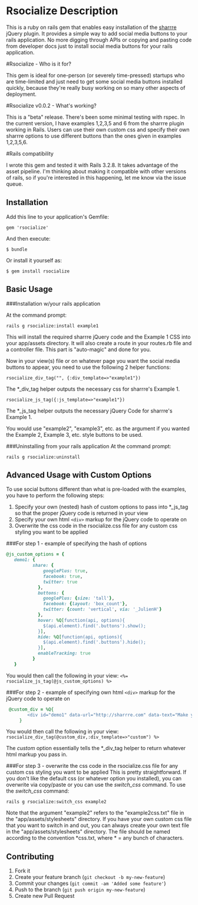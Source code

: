 # Rsocialize Description

This is a ruby on rails gem that enables easy installation of the [sharrre](http://sharrre.com/) jQuery plugin.  It provides a simple way to add social media buttons to your rails application.  No more digging through APIs or copying and pasting code from developer docs just to install social media buttons for your rails application.

#Rsocialize - Who is it for?

This gem is ideal for one-person (or severely time-pressed) startups who are time-limited and just need to get some social media buttons installed quickly, because they're really busy working on so many other aspects of deployment.

#Rsocialize v0.0.2 - What's working?

This is a "beta" release.  There's been some minimal testing with rspec.  In the current version, I have examples 1,2,3,5 and 6 from the sharrre plugin working in Rails.  Users can use their own custom css and specify their own sharrre options to use different buttons than the ones given in examples 1,2,3,5,6.

#Rails compatibility

I wrote this gem and tested it with Rails 3.2.8. It takes advantage of the asset pipeline.  I'm thinking about making it compatible with other versions of rails, so if you're interested in this happening, let me know via the issue queue.

## Installation

Add this line to your application's Gemfile:

    gem 'rsocialize'

And then execute:

    $ bundle

Or install it yourself as:

    $ gem install rsocialize

## Basic Usage

###Installation w/your rails application

At the command prompt:

`rails g rsocialize:install example1`

This will install the required sharrre jQuery code and the Example 1 CSS into your app/assets directory.  It will also create a route in your routes.rb file and a controller file.  This part is "auto-magic" and done for you.

Now in your view(s) file or on whatever page you want the social media buttons to appear, you need to use the following 2 helper functions:

`rsocialize_div_tag("", {:div_template=>"example1"})`

The *_div_tag helper outputs the necessary css for sharrre's Example 1. 

`rsocialize_js_tag({:js_template=>"example1"})`

The *_js_tag helper outputs the necessary jQuery Code for sharrre's Example 1.

You would use "example2", "example3", etc. as the argument if you wanted the Example 2, Example 3, etc. style buttons to be used.  

###Uninstalling from your rails application
At the command prompt:

`rails g rsocialize:uninstall`

## Advanced Usage with Custom Options

To use social buttons different than what is pre-loaded with the examples, you have to perform the following steps:
1.  Specify your own (nested) hash of custom options to pass into *_js_tag so that the proper jQuery code is returned in your view
2.  Specify your own html `<div>` markup for the jQuery code to operate on
3.  Overwrite the css code in the rsocialize.css file for any custom css styling you want to be applied

###For step 1 - example of specifying the hash of options
```ruby
@js_custom_options = {
   demo1: {
          share: {
              googlePlus: true,
              facebook: true,
              twitter: true
            },
            buttons: {
              googlePlus: {size: 'tall'},
              facebook: {layout: 'box_count'},
              twitter: {count: 'vertical', via: '_JulienH'}
            },
            hover: %Q[function(api, options){
              $(api.element).find('.buttons').show();
            }],
            hide: %Q[function(api, options){
              $(api.element).find('.buttons').hide();
            }],
            enableTracking: true
          }
   }
```

You would then call the following in your view:
`<%= rsocialize_js_tag(@js_custom_options) %>`

###For step 2 - example of specifying own html `<div>` markup for the jQuery code to operate on
```ruby
 @custom_div = %Q{
        <div id="demo1" data-url="http://sharrre.com" data-text="Make your sharing widget with Sharrre (jQuery Plugin)" data-title="share"></div>
     }
````
     
You would then call the following in your view:
`rsocialize_div_tag(@custom_div,:div_template=>"custom") %>`

The *custom* option essentially tells the *_div_tag helper to return whatever html markup you pass in.

###For step 3 - overwrite the css code in the rsocialize.css file for any custom css styling you want to be applied
This is pretty straightforward.  If you don't like the default css (or whatever option you installed), you can overwrite via copy/paste or you can use the *switch_css* command.  To use the *switch_css* command:

`rails g rsocialize:switch_css example2`

Note that the argument "example2" refers to the "example2css.txt" file in the "app/assets/stylesheets" directory.  If you have your own custom css file that you want to switch in and out, you can always create your own text file in the "app/assets/stylesheets" directory.  The file should be named according to the convention *css.txt, where * = any bunch of characters.

## Contributing

1. Fork it
2. Create your feature branch (`git checkout -b my-new-feature`)
3. Commit your changes (`git commit -am 'Added some feature'`)
4. Push to the branch (`git push origin my-new-feature`)
5. Create new Pull Request
